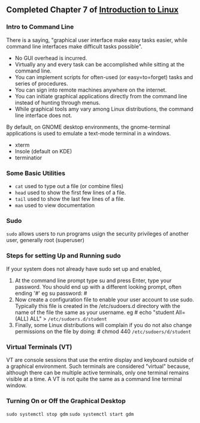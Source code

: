 ## Completed Chapter 7 of [Introduction to Linux](https://www.edx.org/course/introduction-to-linux)

### Intro to Command Line
There is a saying, "graphical user interface make easy tasks easier, while command line interfaces make difficult tasks possible".
- No GUI overhead is incurred.
- Virtually any and every task can be accomplished while sitting at the command line.
- You can implement scripts for often-used (or easy=to=forget) tasks and series of procedures.
- You can sign into remote machines anywhere on the internet.
- You can initiate graphical applications directly from the command line instead of hunting through menus.
- While graphical tools amy vary among Linux distributions, the command line interface does not.

By default, on GNOME desktop environments, the gnome-terminal applications is used to emulate a text-mode terminal in a windows.
- xterm
- lnsole (default on KDE)
- terminatior

### Some Basic Utilities
- `cat` used to type out a file (or combine files)
- `head` used to show the first few lines of a file.
- `tail` used to show the last few lines of a file.
- `man` used to view documentation

### Sudo
`sudo` allows users to run programs usign the security privileges of another user, generally root (superuser)

### Steps for setting Up and Running sudo
If your system does not already have sudo set up and enabled,

1. At the command line prompt type su and press Enter, type your password. You should end up with a different looking prompt, often ending '#' eg su password: #
2. Now create a configuration file to enable your user account to use sudo. Typically this file is created in the /etc/sudoers.d directory with the name of the file the same as your username. eg # echo "student All=(ALL) ALL" > `/etc/sudoers.d/student`
3. Finally, some Linux distributions will complain if you do not also change permissions on the file by doing: # chmod 440 `/etc/sudoers/d/student`

### Virtual Terminals (VT)
VT are console sessions that use the entire display and keyboard outside of a graphical environment. Such terminals are considered "virtual" because, although there can be multiple active terminals, only one terminal remains visible at a time. A VT is not quite the same as a command line terminal window.

### Turning On or Off the Graphical Desktop

`sudo systemctl stop gdm`
`sudo systemctl start gdm`
